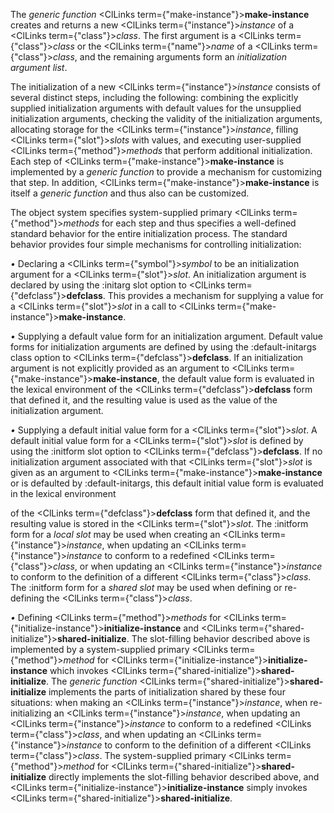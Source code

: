  



The *generic function* <ClLinks  term={"make-instance"}><b>make-instance</b></ClLinks> creates and returns a new <ClLinks  term={"instance"}><i>instance</i></ClLinks> of a <ClLinks  term={"class"}><i>class</i></ClLinks>. The first argument is a <ClLinks  term={"class"}><i>class</i></ClLinks> or the <ClLinks  term={"name"}><i>name</i></ClLinks> of a <ClLinks  term={"class"}><i>class</i></ClLinks>, and the remaining arguments form an *initialization argument list*. 



The initialization of a new <ClLinks  term={"instance"}><i>instance</i></ClLinks> consists of several distinct steps, including the following: combining the explicitly supplied initialization arguments with default values for the unsupplied initialization arguments, checking the validity of the initialization arguments, allocating storage for the <ClLinks  term={"instance"}><i>instance</i></ClLinks>, filling <ClLinks  term={"slot"}><i>slots</i></ClLinks> with values, and executing user-supplied <ClLinks  term={"method"}><i>methods</i></ClLinks> that perform additional initialization. Each step of <ClLinks  term={"make-instance"}><b>make-instance</b></ClLinks> is implemented by a *generic function* to provide a mechanism for customizing that step. In addition, <ClLinks  term={"make-instance"}><b>make-instance</b></ClLinks> is itself a *generic function* and thus also can be customized. 



The object system specifies system-supplied primary <ClLinks  term={"method"}><i>methods</i></ClLinks> for each step and thus specifies a well-defined standard behavior for the entire initialization process. The standard behavior provides four simple mechanisms for controlling initialization: 



*•* Declaring a <ClLinks  term={"symbol"}><i>symbol</i></ClLinks> to be an initialization argument for a <ClLinks  term={"slot"}><i>slot</i></ClLinks>. An initialization argument is declared by using the :initarg slot option to <ClLinks  term={"defclass"}><b>defclass</b></ClLinks>. This provides a mechanism for supplying a value for a <ClLinks  term={"slot"}><i>slot</i></ClLinks> in a call to <ClLinks  term={"make-instance"}><b>make-instance</b></ClLinks>. 



*•* Supplying a default value form for an initialization argument. Default value forms for initialization arguments are defined by using the :default-initargs class option to <ClLinks  term={"defclass"}><b>defclass</b></ClLinks>. If an initialization argument is not explicitly provided as an argument to <ClLinks  term={"make-instance"}><b>make-instance</b></ClLinks>, the default value form is evaluated in the lexical environment of the <ClLinks  term={"defclass"}><b>defclass</b></ClLinks> form that defined it, and the resulting value is used as the value of the initialization argument. 



*•* Supplying a default initial value form for a <ClLinks  term={"slot"}><i>slot</i></ClLinks>. A default initial value form for a <ClLinks  term={"slot"}><i>slot</i></ClLinks> is defined by using the :initform slot option to <ClLinks  term={"defclass"}><b>defclass</b></ClLinks>. If no initialization argument associated with that <ClLinks  term={"slot"}><i>slot</i></ClLinks> is given as an argument to <ClLinks  term={"make-instance"}><b>make-instance</b></ClLinks> or is defaulted by :default-initargs, this default initial value form is evaluated in the lexical environment 



of the <ClLinks  term={"defclass"}><b>defclass</b></ClLinks> form that defined it, and the resulting value is stored in the <ClLinks  term={"slot"}><i>slot</i></ClLinks>. The :initform form for a *local slot* may be used when creating an <ClLinks  term={"instance"}><i>instance</i></ClLinks>, when updating an <ClLinks  term={"instance"}><i>instance</i></ClLinks> to conform to a redefined <ClLinks  term={"class"}><i>class</i></ClLinks>, or when updating an <ClLinks  term={"instance"}><i>instance</i></ClLinks> to conform to the definition of a different <ClLinks  term={"class"}><i>class</i></ClLinks>. The :initform form for a *shared slot* may be used when defining or re-defining the <ClLinks  term={"class"}><i>class</i></ClLinks>. 



*•* Defining <ClLinks  term={"method"}><i>methods</i></ClLinks> for <ClLinks  term={"initialize-instance"}><b>initialize-instance</b></ClLinks> and <ClLinks  term={"shared-initialize"}><b>shared-initialize</b></ClLinks>. The slot-filling behavior described above is implemented by a system-supplied primary <ClLinks  term={"method"}><i>method</i></ClLinks> for <ClLinks  term={"initialize-instance"}><b>initialize-instance</b></ClLinks> which invokes <ClLinks  term={"shared-initialize"}><b>shared-initialize</b></ClLinks>. The *generic function* <ClLinks  term={"shared-initialize"}><b>shared-initialize</b></ClLinks> implements the parts of initialization shared by these four situations: when making an <ClLinks  term={"instance"}><i>instance</i></ClLinks>, when re-initializing an <ClLinks  term={"instance"}><i>instance</i></ClLinks>, when updating an <ClLinks  term={"instance"}><i>instance</i></ClLinks> to conform to a redefined <ClLinks  term={"class"}><i>class</i></ClLinks>, and when updating an <ClLinks  term={"instance"}><i>instance</i></ClLinks> to conform to the definition of a different <ClLinks  term={"class"}><i>class</i></ClLinks>. The system-supplied primary <ClLinks  term={"method"}><i>method</i></ClLinks> for <ClLinks  term={"shared-initialize"}><b>shared-initialize</b></ClLinks> directly implements the slot-filling behavior described above, and <ClLinks  term={"initialize-instance"}><b>initialize-instance</b></ClLinks> simply invokes <ClLinks  term={"shared-initialize"}><b>shared-initialize</b></ClLinks>. 







 



 



